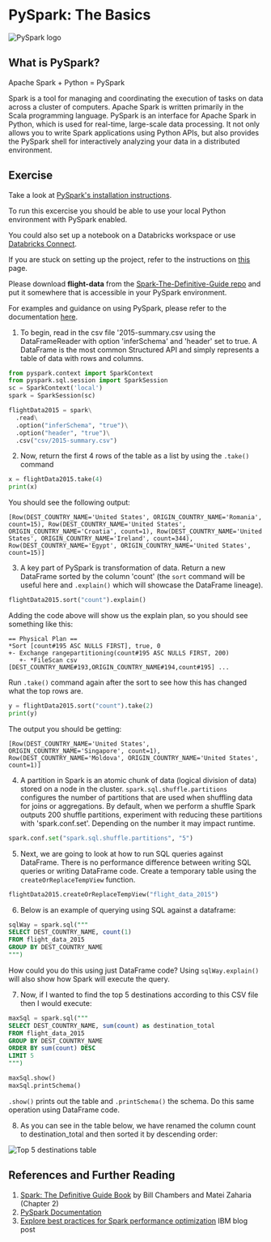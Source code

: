 # PySpark: The Basics

![PySpark logo](https://miro.medium.com/max/800/1*VNdaFCkls0gyJR0ddP1PCQ.png "PySpark logo")

## What is PySpark?

Apache Spark + Python = PySpark

Spark is a tool for managing and coordinating the execution of tasks on data across a cluster of computers. Apache Spark is written primarily in the Scala programming language. PySpark is an interface for Apache Spark in Python, which is used for real-time, large-scale data processing. It not only allows you to write Spark applications using Python APIs, but also provides the PySpark shell for interactively analyzing your data in a distributed environment.

## Exercise
Take a look at [PySpark's installation instructions](https://spark.apache.org/docs/latest/api/python/getting_started/install.html "PySpark's Installation Instructions").

To run this excercise you should be able to use your local Python environment with PySpark enabled.

You could also set up a notebook on a Databricks workspace or use [Databricks Connect](https://docs.databricks.com/dev-tools/databricks-connect.html).

If you are stuck on setting up the project, refer to the instructions on [this](https://github.com/databricks/Spark-The-Definitive-Guide "this") page.

Please download **flight-data** from the [Spark-The-Definitive-Guide repo](https://github.com/databricks/Spark-The-Definitive-Guide/tree/master/data/flight-data) and put it somewhere that is accessible in your PySpark environment.

For examples and guidance on using PySpark, please refer to the documentation [here](https://spark.apache.org/docs/latest/api/python/reference/api/pyspark.sql.SparkSession.html).

1) To begin, read in the csv file '2015-summary.csv using the DataFrameReader with option 'inferSchema' and 'header' set to true. A DataFrame is the most common Structured API and simply represents a table of data with rows and columns.

```python
from pyspark.context import SparkContext
from pyspark.sql.session import SparkSession
sc = SparkContext('local')
spark = SparkSession(sc)

flightData2015 = spark\
  .read\
  .option("inferSchema", "true")\
  .option("header", "true")\
  .csv("csv/2015-summary.csv")
```

2) Now, return the first 4 rows of the table as a list by using the `.take()` command

```python
x = flightData2015.take(4)
print(x)
```
You should see the following output:

    [Row(DEST_COUNTRY_NAME='United States', ORIGIN_COUNTRY_NAME='Romania', count=15), Row(DEST_COUNTRY_NAME='United States', ORIGIN_COUNTRY_NAME='Croatia', count=1), Row(DEST_COUNTRY_NAME='United States', ORIGIN_COUNTRY_NAME='Ireland', count=344), Row(DEST_COUNTRY_NAME='Egypt', ORIGIN_COUNTRY_NAME='United States', count=15)]

3) A key part of PySpark is transformation of data. Return a new DataFrame sorted by the column 'count' (the `sort` command will be useful here and `.explain()` which will showcase the DataFrame lineage).

```python
flightData2015.sort("count").explain()
```

Adding the code above will show us the explain plan, so you should see something like this:

    == Physical Plan ==
    *Sort [count#195 ASC NULLS FIRST], true, 0
    +- Exchange rangepartitioning(count#195 ASC NULLS FIRST, 200)
       +- *FileScan csv [DEST_COUNTRY_NAME#193,ORIGIN_COUNTRY_NAME#194,count#195] ...

Run `.take()` command again after the sort to see how this has changed what the top rows are.

```python
y = flightData2015.sort("count").take(2)
print(y)
```
The output you should be getting:

    [Row(DEST_COUNTRY_NAME='United States', ORIGIN_COUNTRY_NAME='Singapore', count=1), Row(DEST_COUNTRY_NAME='Moldova', ORIGIN_COUNTRY_NAME='United States', count=1)]

4) A partition in Spark is an atomic chunk of data (logical division of data) stored on a node in the cluster. `spark.sql.shuffle.partitions` configures the number of partitions that are used when shuffling data for joins or aggregations. By default, when we perform a shuffle Spark outputs 200 shuffle partitions, experiment with reducing these partitions with 'spark.conf.set'. Depending on the number it may impact runtime.

```python
spark.conf.set("spark.sql.shuffle.partitions", "5")
```

5) Next, we are going to look at how to run SQL queries against DataFrame. There is no performance difference between writing SQL queries or writing DataFrame code. Create a temporary table using the `createOrReplaceTempView` function.

```python
flightData2015.createOrReplaceTempView("flight_data_2015")
```

6) Below is an example of querying using SQL against a dataframe:

```sql
sqlWay = spark.sql("""
SELECT DEST_COUNTRY_NAME, count(1)
FROM flight_data_2015
GROUP BY DEST_COUNTRY_NAME
""")
```

How could you do this using just DataFrame code? Using `sqlWay.explain()` will also show how Spark will execute the query.

7) Now, if I wanted to find the top 5 destinations according to this CSV file then I would execute:

```sql
maxSql = spark.sql("""
SELECT DEST_COUNTRY_NAME, sum(count) as destination_total
FROM flight_data_2015
GROUP BY DEST_COUNTRY_NAME
ORDER BY sum(count) DESC
LIMIT 5
""")

maxSql.show()
maxSql.printSchema()
```

`.show()` prints out the table and `.printSchema()` the schema. Do this same operation using DataFrame code.

8) As you can see in the table below, we have renamed the column count to destination_total and then sorted it by descending order:

![Top 5 destinations table](https://i.ibb.co/9NhNKQH/countries-table.png "Top 5 destinations table")

## References and Further Reading

1. [Spark: The Definitive Guide Book](https://www.oreilly.com/library/view/spark-the-definitive/9781491912201/ "Spark: The Definitive Guide") by Bill Chambers and Matei Zaharia (Chapter 2)
2. [PySpark Documentation](https://spark.apache.org/docs/latest/api/python/ "PySpark Documentation")
3. [Explore best practices for Spark performance optimization](https://developer.ibm.com/blogs/spark-performance-optimization-guidelines/ "Explore best practices for Spark performance optimization") IBM blog post
